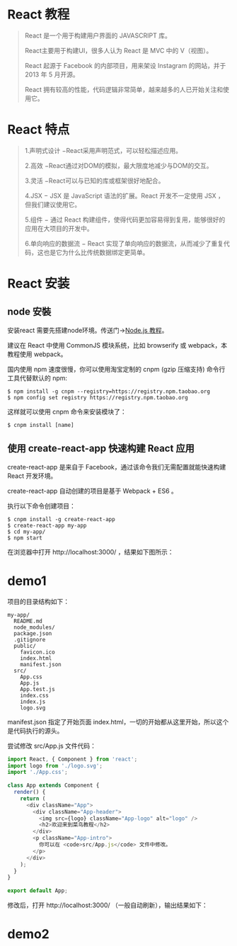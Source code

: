 # React 教程

>React 是一个用于构建用户界面的 JAVASCRIPT 库。
>
>React主要用于构建UI，很多人认为 React 是 MVC 中的 V（视图）。
>
>React 起源于 Facebook 的内部项目，用来架设 Instagram 的网站，并于 2013 年 5 月开源。
>
>React 拥有较高的性能，代码逻辑非常简单，越来越多的人已开始关注和使用它。

# React 特点
>1.声明式设计 −React采用声明范式，可以轻松描述应用。
>
>2.高效 −React通过对DOM的模拟，最大限度地减少与DOM的交互。
>
>3.灵活 −React可以与已知的库或框架很好地配合。
>
>4.JSX − JSX 是 JavaScript 语法的扩展。React 开发不一定使用 JSX ，但我们建议使用它。
>
>5.组件 − 通过 React 构建组件，使得代码更加容易得到复用，能够很好的应用在大项目的开发中。
>
>6.单向响应的数据流 − React 实现了单向响应的数据流，从而减少了重复代码，这也是它为什么比传统数据绑定更简单。
# React 安装

## node 安裝

安装react 需要先搭建node环境。传送门->[Node.js 教程](http://www.runoob.com/nodejs/nodejs-tutorial.html)。

建议在 React 中使用 CommonJS 模块系统，比如 browserify 或 webpack，本教程使用 webpack。

国内使用 npm 速度很慢，你可以使用淘宝定制的 cnpm (gzip 压缩支持) 命令行工具代替默认的 npm:

```shell 
$ npm install -g cnpm --registry=https://registry.npm.taobao.org
$ npm config set registry https://registry.npm.taobao.org
```

这样就可以使用 cnpm 命令来安装模块了：
```shell 
$ cnpm install [name]
```


## 使用 create-react-app 快速构建 React 应用

create-react-app 是来自于 Facebook，通过该命令我们无需配置就能快速构建 React 开发环境。

create-react-app 自动创建的项目是基于 Webpack + ES6 。

执行以下命令创建项目：
```shell 
$ cnpm install -g create-react-app
$ create-react-app my-app
$ cd my-app/
$ npm start
```
在浏览器中打开 http://localhost:3000/ ，结果如下图所示：
# demo1
项目的目录结构如下：
```shell
my-app/
  README.md
  node_modules/
  package.json
  .gitignore
  public/
    favicon.ico
    index.html
    manifest.json
  src/
    App.css
    App.js
    App.test.js
    index.css
    index.js
    logo.svg
```
manifest.json 指定了开始页面 index.html，一切的开始都从这里开始，所以这个是代码执行的源头。

尝试修改 src/App.js 文件代码：
```js
import React, { Component } from 'react';
import logo from './logo.svg';
import './App.css';
 
class App extends Component {
  render() {
    return (
      <div className="App">
        <div className="App-header">
          <img src={logo} className="App-logo" alt="logo" />
          <h2>欢迎来到菜鸟教程</h2>
        </div>
        <p className="App-intro">
          你可以在 <code>src/App.js</code> 文件中修改。
        </p>
      </div>
    );
  }
}
 
export default App;
```
修改后，打开 http://localhost:3000/ （一般自动刷新），输出结果如下：
# demo2